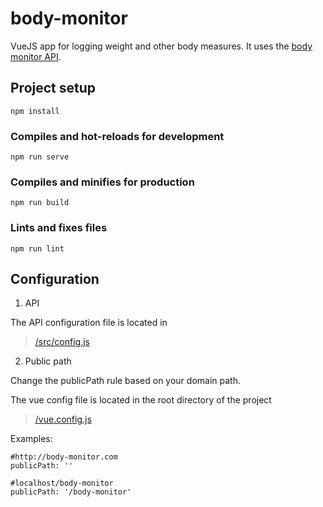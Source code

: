 # body-monitor
VueJS app for logging weight and other body measures.
It uses the [body monitor API](https://github.com/gryp17/body-monitor-api).

## Project setup
```
npm install
```

### Compiles and hot-reloads for development
```
npm run serve
```

### Compiles and minifies for production
```
npm run build
```

### Lints and fixes files
```
npm run lint
```

## Configuration

1. API

  The API configuration file is located in

  > [/src/config.js](https://github.com/gryp17/body-monitor/blob/master/src/config.js)
  
2. Public path

  Change the publicPath rule based on your domain path.
  
  The vue config file is located in the root directory of the project
  
  > [/vue.config.js](https://github.com/gryp17/body-monitor/blob/master/vue.config.js)
  
   Examples:
   
  ```
  #http://body-monitor.com
  publicPath: ''
  ```
  
  ```
  #localhost/body-monitor
  publicPath: '/body-monitor'
  ```

